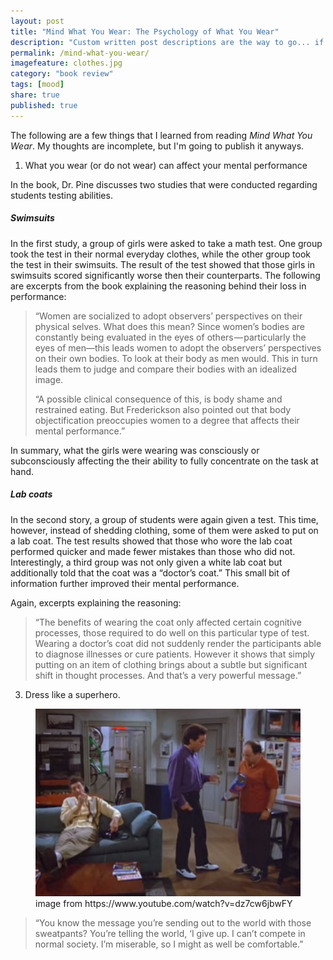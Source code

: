 ```yaml
---
layout: post
title: "Mind What You Wear: The Psychology of What You Wear"
description: "Custom written post descriptions are the way to go... if you're not lazy."
permalink: /mind-what-you-wear/ 
imagefeature: clothes.jpg
category: "book review"
tags: [mood]
share: true
published: true
---
```


The following are a few things that I learned from reading *Mind What You Wear*. My thoughts are incomplete, but I'm going to publish it anyways.

1. What you wear (or do not wear) can affect your mental performance

In the book, Dr. Pine discusses two studies that were conducted regarding students testing abilities.

##### Swimsuits

In the first study, a group of girls were asked to take a math test. One group took the test in their normal everyday clothes, while the other group took the test in their swimsuits. The result of the test showed that those girls in swimsuits scored significantly worse then their counterparts. The following are excerpts from the book explaining the reasoning behind their loss in performance:

> “Women are socialized to adopt observers’ perspectives on their physical selves. What does this mean? Since women’s bodies are constantly being evaluated in the eyes of others — particularly the eyes of men—this leads women to adopt the observers’ perspectives on their own bodies. To look at their body as men would. This in turn leads them to judge and compare their bodies with an idealized image.
>
> “A possible clinical consequence of this, is body shame and restrained eating. But Frederickson also pointed out that body objectification preoccupies women to a degree that affects their mental performance.”

In summary, what the girls were wearing was consciously or subconsciously affecting the their ability to fully concentrate on the task at hand.

##### Lab coats

In the second story, a group of students were again given a test. This time, however, instead of shedding clothing, some of them were asked to put on a lab coat. The test results showed that those who wore the lab coat performed quicker and made fewer mistakes than those who did not. Interestingly, a third group was not only given a white lab coat but additionally told that the coat was a “doctor’s coat.” This small bit of information further improved their mental performance.

Again, excerpts explaining the reasoning:

> “The benefits of wearing the coat only affected certain cognitive processes, those required to do well on this particular type of test. Wearing a doctor’s coat did not suddenly render the participants able to diagnose illnesses or cure patients. However it shows that simply putting on an item of clothing brings about a subtle but significant shift in thought processes. And that’s a very powerful message.”

3. Dress like a superhero.

<figure>
  <img src="/assets/img/posts/sweatpants.png" class="small" style="width:500px">
  <figcaption>image from https://www.youtube.com/watch?v=dz7cw6jbwFY</figcaption>
</figure>

> “You know the message you’re sending out to the world with those sweatpants? You’re telling the world, ‘I give up. I can’t compete in normal society. I’m miserable, so I might as well be comfortable.”